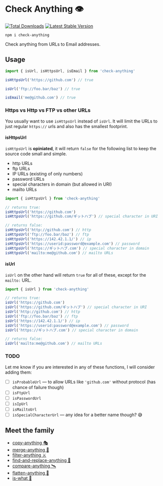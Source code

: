 # Check Anything 👁

<a href="https://www.npmjs.com/package/remove-anything"><img src="https://img.shields.io/npm/v/remove-anything.svg" alt="Total Downloads"></a>
<a href="https://www.npmjs.com/package/remove-anything"><img src="https://img.shields.io/npm/dw/remove-anything.svg" alt="Latest Stable Version"></a>

```
npm i check-anything
```

Check anything from URLs to Email addresses.

## Usage

```js
import { isUrl, isHttpsUrl, isEmail } from 'check-anything'

isHttpsUrl('https://github.com') // true

isUrl('ftp://foo.bar/baz') // true

isEmail('me@github.com') // true
```

### Https vs Http vs FTP vs other URLs

You usually want to use `isHttpsUrl` instead of `isUrl`. It will limit the URLs to just regular `https://` urls and also has the smallest footprint.

#### isHttpsUrl

`isHttpsUrl` is **opiniated**, it will return `false` for the following list to keep the source code small and simple.

- http URLs
- ftp URLs
- IP URLs (existing of only numbers)
- password URLs
- special characters in domain (but allowed in URI)
- mailto URLs

```js
import { isHttpsUrl } from 'check-anything'

// returns true:
isHttpsUrl('https://github.com')
isHttpsUrl('https://github.com/ギットハブ') // special character in URI

// returns false:
isHttpsUrl('http://github.com') // http
isHttpsUrl('ftp://foo.bar/baz') // ftp
isHttpsUrl('https://142.42.1.1/') // ip
isHttpsUrl('https://userid:password@example.com') // password
isHttpsUrl('https://ギットハブ.com') // special character in domain
isHttpsUrl('mailto:me@github.com') // mailto URLs
```

#### isUrl

`isUrl` on the other hand will return `true` for all of these, except for the `mailto:` URL.

```js
import { isUrl } from 'check-anything'

// returns true:
isUrl('https://github.com')
isUrl('https://github.com/ギットハブ') // special character in URI
isUrl('http://github.com') // http
isUrl('ftp://foo.bar/baz') // ftp
isUrl('https://142.42.1.1/') // ip
isUrl('https://userid:password@example.com') // password
isUrl('https://ギットハブ.com') // special character in domain

// returns false:
isUrl('mailto:me@github.com') // mailto URLs
```

### TODO

Let me know if you are interested in any of these functions, I will consider adding them:

- [ ] `isProbableUrl` — to allow URLs like `'github.com'` without protocol (has chance of failure though)
- [ ] `isFtpUrl`
- [ ] `isPasswordUrl`
- [ ] `isIpUrl`
- [ ] `isMailtoUrl`
- [ ] `isSpecialCharacterUrl` — any idea for a better name though? 😅

## Meet the family

- [copy-anything 🎭](https://github.com/mesqueeb/copy-anything)
- [merge-anything 🥡](https://github.com/mesqueeb/merge-anything)
- [filter-anything ⚔️](https://github.com/mesqueeb/filter-anything)
- [find-and-replace-anything 🎣](https://github.com/mesqueeb/find-and-replace-anything)
- [compare-anything 🛰](https://github.com/mesqueeb/compare-anything)
- [flatten-anything 🏏](https://github.com/mesqueeb/flatten-anything)
- [is-what 🙉](https://github.com/mesqueeb/is-what)
